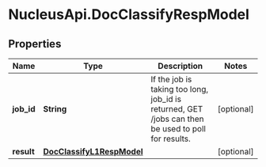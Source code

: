# NucleusApi.DocClassifyRespModel

## Properties
Name | Type | Description | Notes
------------ | ------------- | ------------- | -------------
**job_id** | **String** | If the job is taking too long, job_id is returned, GET /jobs can then be used to poll for results. | [optional] 
**result** | [**DocClassifyL1RespModel**](DocClassifyL1RespModel.md) |  | [optional] 


